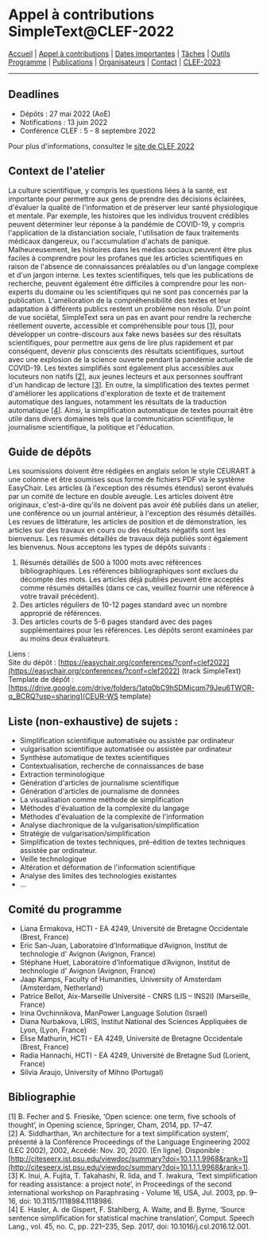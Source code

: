 # Appel à contributions SimpleText@CLEF-2022

[Accueil](./) | [Appel à contributions](./CFP) | [Dates importantes](./dates) | [Tâches](./tasks)  | [Outils](./tools) 
[Programme](./program) | [Publications](./publications) | [Organisateurs](./organisers) | [Contact](./contact) | [CLEF-2023](https://simpletext-project.com/2023/clef)

---

## Deadlines

* Dépôts : 27 mai 2022 (AoE)  
* Notifications : 13 juin 2022  
* Conférence CLEF : 5 - 8 septembre 2022  

Pour plus d'informations, consultez le [site de CLEF 2022](https://clef2022.clef-initiative.eu/index.php)

## Context de l'atelier
La culture scientifique, y compris les questions liées à la santé, est importante pour permettre aux gens de prendre des décisions éclairées, d'évaluer la qualité de l'information et de préserver leur santé physiologique et mentale. Par exemple, les histoires que les individus trouvent crédibles peuvent déterminer leur réponse à la pandémie de COVID-19, y compris l'application de la distanciation sociale, l'utilisation de faux traitements médicaux dangereux, ou l'accumulation d'achats de panique. Malheureusement, les histoires dans les médias sociaux peuvent être plus faciles à comprendre pour les profanes que les articles scientifiques en raison de l'absence de connaissances préalables ou d'un langage complexe et d'un jargon interne. Les textes scientifiques, tels que les publications de recherche, peuvent également être difficiles à comprendre pour les non-experts du domaine ou les scientifiques qui ne sont pas concernés par la publication. L'amélioration de la compréhensibilité des textes et leur adaptation à différents publics restent un problème non résolu. D'un point de vue sociétal, SimpleText sera un pas en avant pour rendre la recherche réellement ouverte, accessible et compréhensible pour tous [[1]](#bibliographie), pour développer un contre-discours aux fake news basées sur des résultats scientifiques, pour permettre aux gens de lire plus rapidement et par conséquent, devenir plus conscients des résultats scientifiques, surtout avec une explosion de la science ouverte pendant la pandémie actuelle de COVID-19. Les textes simplifiés sont également plus accessibles aux locuteurs non natifs [[2]](#bibliographie), aux jeunes lecteurs et aux personnes souffrant d'un handicap de lecture [[3]](#bibliographie). En outre, la simplification des textes permet d'améliorer les applications d'exploration de texte et de traitement automatique des langues, notamment les résultats de la traduction automatique [[4]](#bibliographie). Ainsi, la simplification automatique de textes pourrait être utile dans divers domaines tels que la communication scientifique, le journalisme scientifique, la politique et l'éducation.

## Guide de dépôts
Les soumissions doivent être rédigées en anglais selon le style CEURART à une colonne et être soumises sous forme de fichiers PDF via le système EasyChair. Les articles (à l'exception des résumés étendus) seront évalués par un comité de lecture en double aveugle. Les articles doivent être originaux, c'est-à-dire qu'ils ne doivent pas avoir été publiés dans un atelier, une conférence ou un journal antérieur, à l'exception des résumés détaillés. Les revues de littérature, les articles de position et de démonstration, les articles sur des travaux en cours ou des résultats négatifs sont les bienvenus. Les résumés détaillés de travaux déjà publiés sont également les bienvenus. Nous acceptons les types de dépôts suivants :  

1. Résumés détaillés de 500 à 1000 mots avec références bibliographiques. Les références bibliographiques sont exclues du décompte des mots. Les articles déjà publiés peuvent être acceptés comme résumés détaillés (dans ce cas, veuillez fournir une référence à votre travail précédent).
2. Des articles réguliers de 10-12 pages standard avec un nombre approprié de références.
3. Des articles courts de 5-6 pages standard avec des pages supplémentaires pour les références.
Les dépôts seront examinées par au moins deux évaluateurs.

Liens :  
Site du dépôt : [https://easychair.org/conferences/?conf=clef2022](https://easychair.org/conferences/?conf=clef2022) (track SimpleText)
Template de dépôt : [https://drive.google.com/drive/folders/1atq0bC9hSDMicqm79Jeu6TWOR-q_BCRQ?usp=sharing](CEUR-WS template)

## Liste (non-exhaustive) de sujets :
* Simplification scientifique automatisée ou assistée par ordinateur
* vulgarisation scientifique automatisée ou assistée par ordinateur
* Synthèse automatique de textes scientifiques
* Contextualisation, recherche de connaissances de base
* Extraction terminologique
* Génération d'articles de journalisme scientifique
* Génération d'articles de journalisme de données
* La visualisation comme méthode de simplification
* Méthodes d'évaluation de la complexité du langage
* Méthodes d'évaluation de la complexité de l'information
* Analyse diachronique de la vulgarisation/simplification
* Stratégie de vulgarisation/simplification
* Simplification de textes techniques, pré-édition de textes techniques assistée par ordinateur.
* Veille technologique
* Altération et déformation de l'information scientifique
* Analyse des limites des technologies existantes
* ...

## Comité du programme
* Liana Ermakova, HCTI - EA 4249, Université de Bretagne Occidentale (Brest, France)
* Eric San-Juan, Laboratoire d’Informatique d’Avignon, Institut de technologie d' Avignon (Avignon, France)
* Stéphane Huet, Laboratoire d’Informatique d’Avignon, Institut de technologie d' Avignon (Avignon, France)
* Jaap Kamps, Faculty of Humanities, University of Amsterdam (Amsterdam, Netherland)
* Patrice Bellot, Aix-Marseille Université - CNRS (LIS – INS2I) (Marseille, France)
* Irina Ovchinnikova, ManPower Language Solution (Israel)
* Diana Nurbakova, LIRIS, Institut National des Sciences Appliquées de Lyon, (Lyon, France)
* Élise Mathurin, HCTI - EA 4249, Université de Bretagne Occidentale (Brest, France)
* Radia Hannachi, HCTI - EA 4249, Université de Bretagne Sud (Lorient, France)
* Silvia Araujo, University of Mihno (Portugal)

## Bibliographie
[1] B. Fecher and S. Friesike, ‘Open science: one term, five schools of thought’, in Opening science, Springer, Cham, 2014, pp. 17–47.  
[2] A. Siddharthan, ‘An architecture for a text simplification system’, présenté à la Conférence Proceedings of the Language Engineering 2002 (LEC 2002), 2002, Accédé: Nov. 20, 2020. [En ligne]. Disponible : [http://citeseerx.ist.psu.edu/viewdoc/summary?doi=10.1.1.1.9968&rank=1](http://citeseerx.ist.psu.edu/viewdoc/summary?doi=10.1.1.1.9968&rank=1).  
[3] K. Inui, A. Fujita, T. Takahashi, R. Iida, and T. Iwakura, ‘Text simplification for reading assistance: a project note’, in Proceedings of the second international workshop on Paraphrasing - Volume 16, USA, Jul. 2003, pp. 9–16, doi: 10.3115/1118984.1118986.  
[4] E. Hasler, A. de Gispert, F. Stahlberg, A. Waite, and B. Byrne, ‘Source sentence simplification for statistical machine translation’, Comput. Speech Lang., vol. 45, no. C, pp. 221–235, Sep. 2017, doi: 10.1016/j.csl.2016.12.001.
